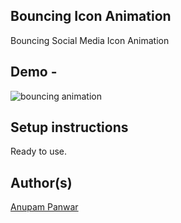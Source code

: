 ## Bouncing Icon Animation
Bouncing Social Media Icon Animation

## Demo -

![bouncing animation](https://user-images.githubusercontent.com/65714751/126883140-bb1e3027-cab3-48bb-a4fd-a35a6d832db5.gif)

## Setup instructions

Ready to use.

## Author(s)

[Anupam Panwar](https://github.com/Anupam-Panwar)
